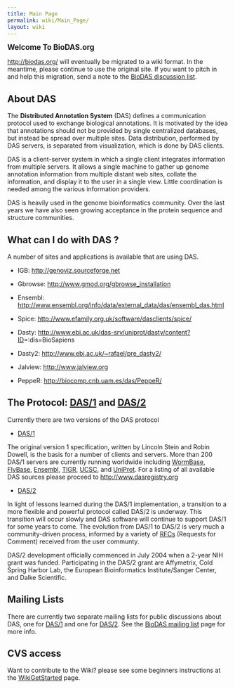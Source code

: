 ```yaml
---
title: Main Page
permalink: wiki/Main_Page/
layout: wiki
---
```


<big>**Welcome To BioDAS.org**</big>

<http://biodas.org/> will eventually be migrated to a wiki format. In
the meantime, please continue to use the original site. If you want to
pitch in and help this migration, send a note to the [BioDAS discussion
list](http://lists.open-bio.org/mailman/listinfo/das2).

About DAS
---------

The <b>Distributed Annotation System</b> (DAS) defines a communication
protocol used to exchange biological annotations. It is motivated by the
idea that annotations should not be provided by single centralized
databases, but instead be spread over multiple sites. Data distribution,
performed by DAS servers, is separated from visualization, which is done
by DAS clients.

DAS is a client-server system in which a single client integrates
information from multiple servers. It allows a single machine to gather
up genome annotation information from multiple distant web sites,
collate the information, and display it to the user in a single view.
Little coordination is needed among the various information providers.

DAS is heavily used in the genome bioinformatics community. Over the
last years we have also seen growing acceptance in the protein sequence
and structure communities.

What can I do with DAS ?
------------------------

A number of sites and applications is available that are using DAS.

-   IGB: <http://genoviz.sourceforge.net>

<!-- -->

-   Gbrowse: <http://www.gmod.org/gbrowse_installation>

<!-- -->

-   Ensembl:
    <http://www.ensembl.org/info/data/external_data/das/ensembl_das.html>

<!-- -->

-   Spice: <http://www.efamily.org.uk/software/dasclients/spice/>

<!-- -->

-   Dasty:
    <http://www.ebi.ac.uk/das-srv/uniprot/dasty/content?ID>=:dis=BioSapiens

<!-- -->

-   Dasty2: <http://www.ebi.ac.uk/~rafael/pre_dasty2/>

<!-- -->

-   Jalview: <http://www.jalview.org>

<!-- -->

-   PeppeR: <http://biocomp.cnb.uam.es/das/PeppeR/>

The Protocol: [DAS/1](/wiki/DAS/1 "wikilink") and [DAS/2](/wiki/DAS/2 "wikilink")
---------------------------------------------------------------------

Currently there are two versions of the DAS protocol

-   [DAS/1](/wiki/DAS/1 "wikilink")

The original version 1 specification, written by Lincoln Stein and Robin
Dowell, is the basis for a number of clients and servers. More than 200
DAS/1 servers are currently running worldwide including
[WormBase](http://www.wormbase.org/),
[FlyBase](http://www.flybase.org/), [Ensembl](http://www.ensembl.org/),
[TIGR](http://www.tigr.org/), [UCSC](http://genome.ucsc.edu/), and
[UniProt](http://www.ebi.ac.uk/uniprot-das/). For a listing of all
available DAS sources please proceed to <http://www.dasregistry.org>

-   [DAS/2](/wiki/DAS/2 "wikilink")

In light of lessons learned during the DAS/1 implementation, a
transition to a more flexible and powerful protocol called DAS/2 is
underway. This transition will occur slowly and DAS software will
continue to support DAS/1 for some years to come. The evolution from
DAS/1 to DAS/2 is very much a community-driven process, informed by a
variety of [RFCs](/wiki/RFCs "wikilink") (Requests for Comment) received from
the user communty.

DAS/2 development officially commenced in July 2004 when a 2-year NIH
grant was funded. Participating in the DAS/2 grant are Affymetrix, Cold
Spring Harbor Lab, the European Bioinformatics Institute/Sanger Center,
and Dalke Scientific.

Mailing Lists
-------------

There are currently two separate mailing lists for public discussions
about DAS, one for [DAS/1](http://biodas.org/mailman/listinfo/das) and
one for [DAS/2](http://biodas.org/mailman/listinfo/das2). See the
[BioDAS mailing list](http://biodas.org/documents/biodas-lists.html)
page for more info.

CVS access
----------

Want to contribute to the Wiki? please see some beginners instructions
at the [WikiGetStarted](/wiki/WikiGetStarted "wikilink") page.
